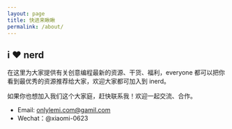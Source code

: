 ```yaml
---
layout: page
title: 快进来瞅瞅
permalink: /about/
---
```


## i <span class="love">♥</span> nerd  

在这里为大家提供有关创意编程最新的资源、干货、福利，everyone 都可以把你看到最优秀的资源推荐给大家，欢迎大家都可加入到 inerd。

如果你也想加入我们这个大家庭，赶快联系我！欢迎一起交流、合作。

* Email: [onlylemi.com@gamil.com](mailto:onlylemi.com@gamil.com)
* Wechat：@xiaomi-0623